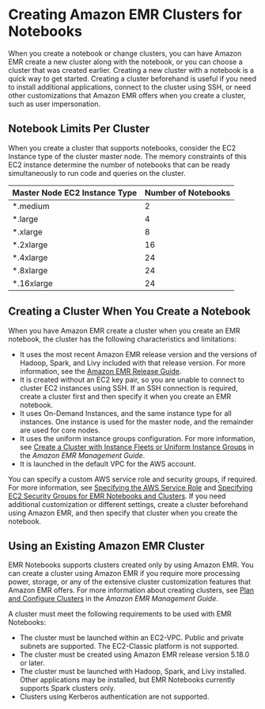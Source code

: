# Creating Amazon EMR Clusters for Notebooks<a name="emr-managed-notebooks-cluster"></a>

When you create a notebook or change clusters, you can have Amazon EMR create a new cluster along with the notebook, or you can choose a cluster that was created earlier\. Creating a new cluster with a notebook is a quick way to get started\. Creating a cluster beforehand is useful if you need to install additional applications, connect to the cluster using SSH, or need other customizations that Amazon EMR offers when you create a cluster, such as user impersonation\.

## Notebook Limits Per Cluster<a name="emr-managed-notebooks-cluster-limits"></a>

When you create a cluster that supports notebooks, consider the EC2 Instance type of the cluster master node\. The memory constraints of this EC2 instance determine the number of notebooks that can be ready simultaneously to run code and queries on the cluster\.


| Master Node EC2 Instance Type | Number of Notebooks | 
| --- | --- | 
|  \*\.medium  |  2  | 
|  \*\.large  |  4  | 
|  \*\.xlarge  |  8  | 
|  \*\.2xlarge  |  16  | 
|  \*\.4xlarge  |  24  | 
|  \*\.8xlarge  |  24  | 
|  \*\.16xlarge  |  24  | 

## Creating a Cluster When You Create a Notebook<a name="emr-managed-notebooks-new-cluster"></a>

When you have Amazon EMR create a cluster when you create an EMR notebook, the cluster has the following characteristics and limitations:
+ It uses the most recent Amazon EMR release version and the versions of Hadoop, Spark, and Livy included with that release version\. For more information, see the [Amazon EMR Release Guide](http://docs.aws.amazon.com/emr/latest/ReleaseGuide/)\.
+ It is created without an EC2 key pair, so you are unable to connect to cluster EC2 instances using SSH\. If an SSH connection is required, create a cluster first and then specify it when you create an EMR notebook\.
+ It uses On\-Demand Instances, and the same instance type for all instances\. One instance is used for the master node, and the remainder are used for core nodes\. 
+ It uses the uniform instance groups configuration\. For more information, see [Create a Cluster with Instance Fleets or Uniform Instance Groups](http://docs.aws.amazon.com/emr/latest/ManagementGuide/emr-instance-group-configuration.html) in the *Amazon EMR Management Guide*\.
+ It is launched in the default VPC for the AWS account\.

You can specify a custom AWS service role and security groups, if required\. For more information, see [Specifying the AWS Service Role](emr-managed-notebooks-service-role.md) and [Specifying EC2 Security Groups for EMR Notebooks and Clusters](emr-managed-notebooks-security-groups.md)\. If you need additional customization or different settings, create a cluster beforehand using Amazon EMR, and then specify that cluster when you create the notebook\.

## Using an Existing Amazon EMR Cluster<a name="emr-managed-notebooks-existing-cluster"></a>

EMR Notebooks supports clusters created only by using Amazon EMR\. You can create a cluster using Amazon EMR if you require more processing power, storage, or any of the extensive cluster customization features that Amazon EMR offers\. For more information about creating clusters, see [Plan and Configure Clusters](http://docs.aws.amazon.com/emr/latest/ManagementGuide/emr-plan.html) in the *Amazon EMR Management Guide*\.

A cluster must meet the following requirements to be used with EMR Notebooks:
+ The cluster must be launched within an EC2\-VPC\. Public and private subnets are supported\. The EC2\-Classic platform is not supported\.
+ The cluster must be created using Amazon EMR release version 5\.18\.0 or later\.
+ The cluster must be launched with Hadoop, Spark, and Livy installed\. Other applications may be installed, but EMR Notebooks currently supports Spark clusters only\.
+ Clusters using Kerberos authentication are not supported\.